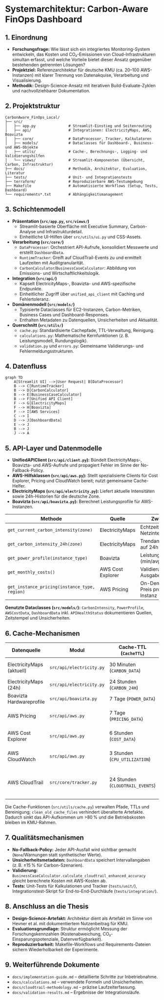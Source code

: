 # Systemarchitektur: Carbon-Aware FinOps Dashboard

## 1. Einordnung
- **Forschungsfrage:** Wie lässt sich ein integriertes Monitoring-System entwickeln, das Kosten und CO₂-Emissionen von Cloud-Infrastrukturen simultan erfasst, und welche Vorteile bietet dieser Ansatz gegenüber bestehenden getrennten Lösungen?
- **Projektziel:** Referenzarchitektur für deutsche KMU (ca. 20–100 AWS-Instanzen) mit klarer Trennung von Datenakquise, Verarbeitung und Visualisierung.
- **Methodik:** Design-Science-Ansatz mit iterativen Build-Evaluate-Zyklen und nachvollziehbarer Dokumentation.

## 2. Projektstruktur
```
CarbonAware_FinOps_Local/
├── src/
│   ├── app.py               # Streamlit-Einstieg und Seitenrouting
│   ├── api/                 # Integrationen: ElectricityMaps, AWS, Boavizta
│   ├── core/                # DataProcessor, Tracker, Kalkulatoren
│   ├── models/              # Dataclasses für Dashboard-, Business- und AWS-Objekte
│   ├── utils/               # Cache-, Berechnungs-, Logging- und Validierungshilfen
│   └── views/               # Streamlit-Komponenten (Übersicht, Carbon, Infrastruktur)
├── docs/                    # Methodik, Architektur, Evaluation, Literatur
├── tests/                   # Unit- und Integrationstests
├── terraform/               # Reproduzierbare AWS-Testumgebung
├── Makefile                 # Automatisierte Workflows (Setup, Tests, Dashboard)
└── requirements*.txt        # Abhängigkeitsmanagement
```

## 3. Schichtenmodell
- **Präsentation (`src/app.py`, `src/views/`)**
  - Streamlit-basierte Oberfläche mit Executive Summary, Carbon-Analyse und Infrastrukturdetail.
  - Einheitliche UI-Hilfen über `src/utils/ui.py` und CSS-Assets.
- **Verarbeitung (`src/core/`)**
  - `DataProcessor`: Orchestriert API-Aufrufe, konsolidiert Messwerte und erstellt `DashboardData`.
  - `RuntimeTracker`: Greift auf CloudTrail-Events zu und ermittelt Laufzeiten mit Auditgranularität.
  - `CarbonCalculator`/`BusinessCaseCalculator`: Abbildung von Emissions- und Wirtschaftlichkeitslogik.
- **Integration (`src/api/`)**
  - Kapselt ElectricityMaps-, Boavizta- und AWS-spezifische Endpunkte.
  - Einheitlicher Zugriff über `unified_api_client` mit Caching und Fehlertoleranz.
- **Domänenmodell (`src/models/`)**
  - Typisierte Dataclasses für EC2-Instanzen, Carbon-Metriken, Business Cases und Dashboard-Responses.
  - Enthalten Metadaten zu Datenquellen, Unsicherheiten und Aktualität.
- **Querschnitt (`src/utils/`)**
  - `cache.py`: Standardisierte Cachepfade, TTL-Verwaltung, Reinigung.
  - `calculations.py`: Mathematische Kernfunktionen (z. B. Leistungsmodell, Rundungslogik).
  - `validation.py` und `errors.py`: Gemeinsame Validierungs- und Fehlermeldungsstrukturen.

## 4. Datenfluss
```mermaid
graph TD
    A[Streamlit UI] -->|User Request| B[DataProcessor]
    B --> C[RuntimeTracker]
    B --> D[CarbonCalculator]
    B --> E[BusinessCaseCalculator]
    B --> F[Unified API Client]
    F --> G[ElectricityMaps]
    F --> H[Boavizta]
    F --> I[AWS Services]
    C --> I
    D --> J[DashboardData]
    E --> J
    B --> J
    J --> A
```

## 5. API-Layer und Datenmodelle
- **UnifiedAPIClient (`src/api/client.py`):** Bündelt ElectricityMaps-, Boavizta- und AWS-Aufrufe und propagiert Fehler im Sinne der No-Fallback-Policy.
- **AWS-Hilfsklassen (`src/api/aws.py`):** Stellt spezialisierte Clients für Cost Explorer, Pricing und CloudWatch bereit; nutzt gemeinsame Cache-Helfer.
- **ElectricityMaps (`src/api/electricity.py`):** Liefert aktuelle Intensitäten sowie 24h-Historien für die deutsche Zone.
- **Boavizta (`src/api/boavizta.py`):** Berechnet Leistungsprofile für AWS-Instanzen.

| Methode | Quelle | Zweck | Rückgabe |
|---------|--------|-------|----------|
| `get_current_carbon_intensity(zone)` | ElectricityMaps | Echtzeit-Netzintensität | `Optional[CarbonIntensity]` |
| `get_carbon_intensity_24h(zone)` | ElectricityMaps | Trendanalyse auf 24h-Basis | `Optional[List[CarbonPoint]]` |
| `get_power_profile(instance_type)` | Boavizta | Leistungsmodell (min/avg/max) | `Optional[PowerProfile]` |
| `get_monthly_costs()` | AWS Cost Explorer | Validierung der Ausgaben | `Optional[AWSCostData]` |
| `get_instance_pricing(instance_type, region)` | AWS Pricing | On-Demand-Preis pro Instanz | `Optional[InstancePrice]` |

**Genutzte Dataclasses (`src/models/`):** `CarbonIntensity`, `PowerProfile`, `AWSCostData`, `DashboardData` inkl. `APIHealthStatus` dokumentieren Quellen, Zeitstempel und Unsicherheiten.

## 6. Cache-Mechanismen
| Datenquelle | Modul | Cache-TTL (`CacheTTL`) | Begründung |
|-------------|-------|------------------------|------------|
| ElectricityMaps (aktuell) | `src/api/electricity.py` | 30 Minuten (`CARBON_DATA`) | Netzintensität ändert sich im 15–60-Minuten-Takt.
| ElectricityMaps (24h) | `src/api/electricity.py` | 24 Stunden (`CARBON_24H`) | Historische Daten sind stabil.
| Boavizta Hardwareprofile | `src/api/boavizta.py` | 7 Tage (`POWER_DATA`) | Instanzmodelle ändern sich selten.
| AWS Pricing | `src/api/aws.py` | 7 Tage (`PRICING_DATA`) | Listenpreise werden selten angepasst.
| AWS Cost Explorer | `src/api/aws.py` | 6 Stunden (`COST_DATA`) | Abrechnungsdaten werden täglich aktualisiert.
| AWS CloudWatch | `src/api/aws.py` | 3 Stunden (`CPU_UTILIZATION`) | Balance aus Aktualität und API-Kosten.
| AWS CloudTrail | `src/core/tracker.py` | 24 Stunden (`CLOUDTRAIL_EVENTS`) | Events sind unveränderlich, tägliche Synchronisation genügt.

Die Cache-Funktionen (`src/utils/cache.py`) verwalten Pfade, TTLs und Bereinigung; `clean_old_cache_files` verhindert überalterte Artefakte. Dadurch sinkt das API-Aufkommen um >80 % und die Betriebskosten bleiben im KMU-Rahmen.

## 7. Qualitätsmechanismen
- **No-Fallback-Policy:** Jeder API-Ausfall wird sichtbar gemacht (`None`/Warnungen statt synthetischer Werte).
- **Unsicherheitsmetadaten:** `DashboardData` speichert Intervallangaben (z. B. ±15 % für Carbon-Szenarien).
- **Validierung:** `BusinessCaseCalculator.calculate_cloudtrail_enhanced_accuracy` gleicht berechnete Kosten mit AWS-Kosten ab.
- **Tests:** Unit-Tests für Kalkulationen und Tracker (`tests/unit/`), Integrationstest-Skript für End-to-End-Durchläufe (`tests/integration/`).

## 8. Anschluss an die Thesis
- **Design-Science-Artefakt:** Architektur dient als Artefakt im Sinne von Hevner et al. mit dokumentiertem Nutzenbeitrag für KMU.
- **Evaluationsgrundlage:** Struktur ermöglicht Messung der Forschungskennzahlen (Kostenabweichung, CO₂-Einsparungspotenziale, Datenverfügbarkeit).
- **Reproduzierbarkeit:** Makefile-Workflows und Requirements-Dateien sichern Wiederholbarkeit der Experimente.

## 9. Weiterführende Dokumente
- `docs/implementation-guide.md` – detaillierte Schritte zur Inbetriebnahme.
- `docs/calculations.md` – verwendete Formeln und Unsicherheiten.
- `docs/cloudtrail-methodology.md` – präzise Laufzeiterfassung.
- `docs/validation-results.md` – Ergebnisse der Integrationsläufe.

